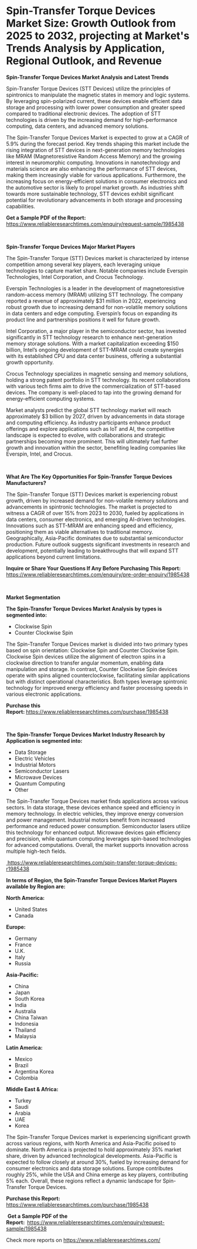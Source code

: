 <p><h1>Spin-Transfer Torque Devices Market Size: Growth Outlook from 2025 to 2032, projecting at Market's Trends Analysis by Application, Regional Outlook, and Revenue</h1></p><p><strong>Spin-Transfer Torque Devices Market Analysis and Latest Trends</strong></p>
<p><p>Spin-Transfer Torque Devices (STT Devices) utilize the principles of spintronics to manipulate the magnetic states in memory and logic systems. By leveraging spin-polarized current, these devices enable efficient data storage and processing with lower power consumption and greater speed compared to traditional electronic devices. The adoption of STT technologies is driven by the increasing demand for high-performance computing, data centers, and advanced memory solutions.</p><p>The Spin-Transfer Torque Devices Market is expected to grow at a CAGR of 5.9% during the forecast period. Key trends shaping this market include the rising integration of STT devices in next-generation memory technologies like MRAM (Magnetoresistive Random Access Memory) and the growing interest in neuromorphic computing. Innovations in nanotechnology and materials science are also enhancing the performance of STT devices, making them increasingly viable for various applications. Furthermore, the increasing focus on energy-efficient solutions in consumer electronics and the automotive sector is likely to propel market growth. As industries shift towards more sustainable technology, STT devices exhibit significant potential for revolutionary advancements in both storage and processing capabilities.</p></p>
<p><strong>Get a Sample PDF of the Report:&nbsp;</strong> <a href="https://www.reliableresearchtimes.com/enquiry/request-sample/1985438?utm_campaign=2449&utm_medium=2&utm_source=Github&utm_content=ia&utm_term=13022025&utm_id=spin-transfer-torque-devices">https://www.reliableresearchtimes.com/enquiry/request-sample/1985438</a></p>
<p>&nbsp;</p>
<p><strong>Spin-Transfer Torque Devices Major Market Players</strong></p>
<p><p>The Spin-Transfer Torque (STT) Devices market is characterized by intense competition among several key players, each leveraging unique technologies to capture market share. Notable companies include Everspin Technologies, Intel Corporation, and Crocus Technology.</p><p>Everspin Technologies is a leader in the development of magnetoresistive random-access memory (MRAM) utilizing STT technology. The company reported a revenue of approximately $31 million in 2022, experiencing robust growth due to increasing demand for non-volatile memory solutions in data centers and edge computing. Everspin’s focus on expanding its product line and partnerships positions it well for future growth.</p><p>Intel Corporation, a major player in the semiconductor sector, has invested significantly in STT technology research to enhance next-generation memory storage solutions. With a market capitalization exceeding $150 billion, Intel’s ongoing development of STT-MRAM could create synergies with its established CPU and data center business, offering a substantial growth opportunity.</p><p>Crocus Technology specializes in magnetic sensing and memory solutions, holding a strong patent portfolio in STT technology. Its recent collaborations with various tech firms aim to drive the commercialization of STT-based devices. The company is well-placed to tap into the growing demand for energy-efficient computing systems.</p><p>Market analysts predict the global STT technology market will reach approximately $3 billion by 2027, driven by advancements in data storage and computing efficiency. As industry participants enhance product offerings and explore applications such as IoT and AI, the competitive landscape is expected to evolve, with collaborations and strategic partnerships becoming more prominent. This will ultimately fuel further growth and innovation within the sector, benefiting leading companies like Everspin, Intel, and Crocus.</p></p>
<p>&nbsp;</p>
<p><strong>What Are The Key Opportunities For Spin-Transfer Torque Devices Manufacturers?</strong></p>
<p><p>The Spin-Transfer Torque (STT) Devices market is experiencing robust growth, driven by increased demand for non-volatile memory solutions and advancements in spintronic technologies. The market is projected to witness a CAGR of over 15% from 2023 to 2030, fueled by applications in data centers, consumer electronics, and emerging AI-driven technologies. Innovations such as STT-MRAM are enhancing speed and efficiency, positioning them as viable alternatives to traditional memory. Geographically, Asia-Pacific dominates due to substantial semiconductor production. Future outlook suggests significant investments in research and development, potentially leading to breakthroughs that will expand STT applications beyond current limitations.</p></p>
<p><strong>Inquire or Share Your Questions If Any Before Purchasing This Report:</strong> <a href="https://www.reliableresearchtimes.com/enquiry/pre-order-enquiry/1985438?utm_campaign=2449&utm_medium=2&utm_source=Github&utm_content=ia&utm_term=13022025&utm_id=spin-transfer-torque-devices">https://www.reliableresearchtimes.com/enquiry/pre-order-enquiry/1985438</a></p>
<p>&nbsp;</p>
<p><strong>Market Segmentation</strong></p>
<p><strong>The Spin-Transfer Torque Devices Market Analysis by types is segmented into:</strong></p>
<p><ul><li>Clockwise Spin</li><li>Counter Clockwise Spin</li></ul></p>
<p><p>The Spin-Transfer Torque Devices market is divided into two primary types based on spin orientation: Clockwise Spin and Counter Clockwise Spin. Clockwise Spin devices utilize the alignment of electron spins in a clockwise direction to transfer angular momentum, enabling data manipulation and storage. In contrast, Counter Clockwise Spin devices operate with spins aligned counterclockwise, facilitating similar applications but with distinct operational characteristics. Both types leverage spintronic technology for improved energy efficiency and faster processing speeds in various electronic applications.</p></p>
<p><strong>Purchase this Report:&nbsp;</strong><a href="https://www.reliableresearchtimes.com/purchase/1985438?utm_campaign=2449&utm_medium=2&utm_source=Github&utm_content=ia&utm_term=13022025&utm_id=spin-transfer-torque-devices">https://www.reliableresearchtimes.com/purchase/1985438</a></p>
<p>&nbsp;</p>
<p><strong>The Spin-Transfer Torque Devices Market Industry Research by Application is segmented into:</strong></p>
<p><ul><li>Data Storage</li><li>Electric Vehicles</li><li>Industrial Motors</li><li>Semiconductor Lasers</li><li>Microwave Devices</li><li>Quantum Computing</li><li>Other</li></ul></p>
<p><p>The Spin-Transfer Torque Devices market finds applications across various sectors. In data storage, these devices enhance speed and efficiency in memory technology. In electric vehicles, they improve energy conversion and power management. Industrial motors benefit from increased performance and reduced power consumption. Semiconductor lasers utilize this technology for enhanced output. Microwave devices gain efficiency and precision, while quantum computing leverages spin-based technologies for advanced computations. Overall, the market supports innovation across multiple high-tech fields.</p></p>
<p><a href="https://www.reliableresearchtimes.com/spin-transfer-torque-devices-r1985438?utm_campaign=2449&utm_medium=2&utm_source=Github&utm_content=ia&utm_term=13022025&utm_id=spin-transfer-torque-devices">&nbsp;https://www.reliableresearchtimes.com/spin-transfer-torque-devices-r1985438</a></p>
<p><strong>In terms of Region, the Spin-Transfer Torque Devices Market Players available by Region are:</strong></p>
<p>
    <p> <strong> North America: </strong>
        <ul>
            <li>United States</li>
            <li>Canada</li>
        </ul>
        </p> 
    <p> <strong> Europe: </strong>
        <ul>
            <li>Germany</li>
            <li>France</li>
            <li>U.K.</li>
            <li>Italy</li>
            <li>Russia</li>
        </ul>
        </p> 
    <p> <strong> Asia-Pacific: </strong>
        <ul>
            <li>China</li>
            <li>Japan</li>
            <li>South Korea</li>
            <li>India</li>
            <li>Australia</li>
            <li>China Taiwan</li>
            <li>Indonesia</li>
            <li>Thailand</li>
            <li>Malaysia</li>
        </ul>
        </p> 
    <p> <strong> Latin America: </strong>
        <ul>
            <li>Mexico</li>
            <li>Brazil</li>
            <li>Argentina Korea</li>
            <li>Colombia</li>
        </ul>
        </p> 
    <p> <strong> Middle East & Africa: </strong>
        <ul>
            <li>Turkey</li>
            <li>Saudi</li>
            <li>Arabia</li>
            <li>UAE</li>
            <li>Korea</li>
        </ul>
    </p>
    </p>
<p><p>The Spin-Transfer Torque Devices market is experiencing significant growth across various regions, with North America and Asia-Pacific poised to dominate. North America is projected to hold approximately 35% market share, driven by advanced technological developments. Asia-Pacific is expected to follow closely at around 30%, fueled by increasing demand for consumer electronics and data storage solutions. Europe contributes roughly 25%, while the USA and China emerge as key players, contributing 5% each. Overall, these regions reflect a dynamic landscape for Spin-Transfer Torque Devices.</p></p>
<p><strong>Purchase this Report: </strong><a href="https://www.reliableresearchtimes.com/purchase/1985438?utm_campaign=2449&utm_medium=2&utm_source=Github&utm_content=ia&utm_term=13022025&utm_id=spin-transfer-torque-devices">https://www.reliableresearchtimes.com/purchase/1985438</a></p>
<p>&nbsp;<strong>Get a Sample PDF of the Report:&nbsp;&nbsp;</strong><a href="https://www.reliableresearchtimes.com/enquiry/request-sample/1985438?utm_campaign=2449&utm_medium=2&utm_source=Github&utm_content=ia&utm_term=13022025&utm_id=spin-transfer-torque-devices">https://www.reliableresearchtimes.com/enquiry/request-sample/1985438</a></p>
<p><strong></strong></p>
<p>Check more reports on <a href="https://www.reliableresearchtimes.com/?utm_campaign=2449&utm_medium=2&utm_source=Github&utm_content=ia&utm_term=13022025&utm_id=spin-transfer-torque-devices">https://www.reliableresearchtimes.com/</a></p>